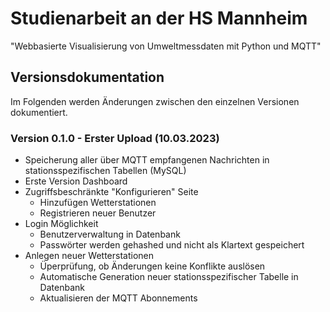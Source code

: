# Studienarbeit an der HS Mannheim

"Webbasierte Visualisierung von Umweltmessdaten mit Python und MQTT"

## Versionsdokumentation
Im Folgenden werden Änderungen zwischen den einzelnen Versionen dokumentiert.

### Version 0.1.0 - Erster Upload (10.03.2023)
* Speicherung aller über MQTT empfangenen Nachrichten in stationsspezifischen Tabellen (MySQL)
* Erste Version Dashboard
* Zugriffsbeschränkte "Konfigurieren" Seite
  * Hinzufügen Wetterstationen
  * Registrieren neuer Benutzer
* Login Möglichkeit
  * Benutzerverwaltung in Datenbank
  * Passwörter werden gehashed und nicht als Klartext gespeichert
* Anlegen neuer Wetterstationen
  * Üperprüfung, ob Änderungen keine Konflikte auslösen
  * Automatische Generation neuer stationsspezifischer Tabelle in Datenbank
  * Aktualisieren der MQTT Abonnements
    